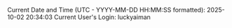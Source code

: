Current Date and Time (UTC - YYYY-MM-DD HH:MM:SS formatted): 2025-10-02 20:34:03
Current User's Login: luckyaiman
